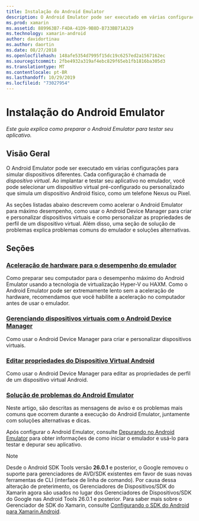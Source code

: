 ```yaml
---
title: Instalação do Android Emulator
description: O Android Emulator pode ser executado em várias configurações para simular dispositivos diferentes. Este guia explica como preparar o Android Emulator para testar seu aplicativo.
ms.prod: xamarin
ms.assetid: 889963B7-F4DA-41D9-9B8D-B733BB71A329
ms.technology: xamarin-android
author: davidortinau
ms.author: daortin
ms.date: 08/27/2018
ms.openlocfilehash: 148afe5354d7995f15dc19c6257ed2a1567162ec
ms.sourcegitcommit: 2fbe4932a319af4ebc829f65eb1fb1816ba305d3
ms.translationtype: MT
ms.contentlocale: pt-BR
ms.lasthandoff: 10/29/2019
ms.locfileid: "73027954"
---
```

# <a name="android-emulator-setup"></a>Instalação do Android Emulator

_Este guia explica como preparar o Android Emulator para testar seu aplicativo._

## <a name="overview"></a>Visão Geral

O Android Emulator pode ser executado em várias configurações para simular dispositivos diferentes. Cada configuração é chamada de _dispositivo virtual_. Ao implantar e testar seu aplicativo no emulador, você pode selecionar um dispositivo virtual pré-configurado ou personalizado que simula um dispositivo Android físico, como um telefone Nexus ou Pixel.

As seções listadas abaixo descrevem como acelerar o Android Emulator para máximo desempenho, como usar o Android Device Manager para criar e personalizar dispositivos virtuais e como personalizar as propriedades de perfil de um dispositivo virtual. Além disso, uma seção de solução de problemas explica problemas comuns do emulador e soluções alternativas.

## <a name="sections"></a>Seções

### <a name="hardware-acceleration-for-emulator-performanceandroidget-startedinstallationandroid-emulatorhardware-accelerationmd"></a>[Aceleração de hardware para o desempenho do emulador](~/android/get-started/installation/android-emulator/hardware-acceleration.md)

Como preparar seu computador para o desempenho máximo do Android Emulator usando a tecnologia de virtualização Hyper-V ou HAXM. Como o Android Emulator pode ser extremamente lento sem a aceleração de hardware, recomendamos que você habilite a aceleração no computador antes de usar o emulador.

### <a name="managing-virtual-devices-with-the-android-device-managerandroidget-startedinstallationandroid-emulatordevice-managermd"></a>[Gerenciando dispositivos virtuais com o Android Device Manager](~/android/get-started/installation/android-emulator/device-manager.md)

Como usar o Android Device Manager para criar e personalizar dispositivos virtuais.

### <a name="editing-android-virtual-device-propertiesandroidget-startedinstallationandroid-emulatordevice-propertiesmd"></a>[Editar propriedades do Dispositivo Virtual Android](~/android/get-started/installation/android-emulator/device-properties.md)

Como usar o Android Device Manager para editar as propriedades de perfil de um dispositivo virtual Android.

### <a name="android-emulator-troubleshootingandroidget-startedinstallationandroid-emulatortroubleshootingmd"></a>[Solução de problemas do Android Emulator](~/android/get-started/installation/android-emulator/troubleshooting.md)

Neste artigo, são descritas as mensagens de aviso e os problemas mais comuns que ocorrem durante a execução do Android Emulator, juntamente com soluções alternativas e dicas.

Após configurar o Android Emulator, consulte [Depurando no Android Emulator](~/android/deploy-test/debugging/debug-on-emulator.md) para obter informações de como iniciar o emulador e usá-lo para testar e depurar seu aplicativo.

> [!NOTE]
> Desde o Android SDK Tools versão **26.0.1** e posterior, o Google removeu o suporte para gerenciadores de AVD/SDK existentes em favor de suas novas ferramentas de CLI (interface de linha de comando). Por causa dessa alteração de preterimento, os Gerenciadores de Dispositivos/SDK do Xamarin agora são usados no lugar dos Gerenciadores de Dispositivos/SDK do Google nas Android Tools 26.0.1 e posterior. Para saber mais sobre o Gerenciador de SDK do Xamarin, consulte [Configurando o SDK do Android para Xamarin.Android](~/android/get-started/installation/android-sdk.md).
